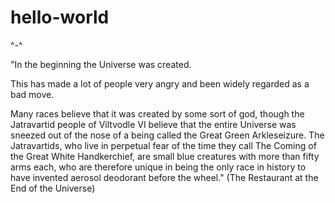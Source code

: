 # hello-world
^-^

"In the beginning the Universe was created. 

This has made a lot of people very angry and been widely regarded as a bad move.

Many races believe that it was created by some sort of god, though the Jatravartid people of Viltvodle VI believe that the entire Universe was sneezed out of the nose of a being called the Great Green Arkleseizure. The Jatravartids, who live in perpetual fear of the time they call The Coming of the Great White Handkerchief, are small blue creatures with more than fifty arms each, who are therefore unique in being the only race in history to have invented aerosol deodorant before the wheel." (The Restaurant at the End of the Universe)
